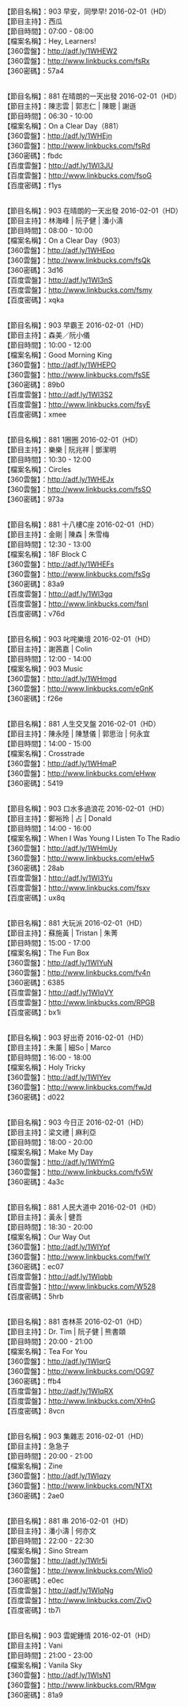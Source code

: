 <br>【節目名稱】：903 早安，同學早! 2016-02-01（HD）
<br>【節目主持】：西瓜
<br>【節目時間】：07:00 - 08:00
<br>【檔案名稱】：Hey, Learners!
<br>【360雲盤】：http://adf.ly/1WHEW2
<br>【360雲盤】：http://www.linkbucks.com/fsRx
<br>【360密碼】：57a4

<br>【節目名稱】：881 在晴朗的一天出發 2016-02-01（HD）
<br>【節目主持】：陳志雲 | 郭志仁 | 陳聰 | 謝遜
<br>【節目時間】：06:30 - 10:00
<br>【檔案名稱】：On a Clear Day（881）
<br>【360雲盤】：http://adf.ly/1WHEjn
<br>【360雲盤】：http://www.linkbucks.com/fsRd
<br>【360密碼】：fbdc
<br>【百度雲盤】：http://adf.ly/1WI3JU
<br>【百度雲盤】：http://www.linkbucks.com/fsoG
<br>【百度密碼】：f1ys

<br>【節目名稱】：903 在晴朗的一天出發 2016-02-01（HD）
<br>【節目主持】：林海峰 | 阮子健 | 潘小濤
<br>【節目時間】：08:00 - 10:00
<br>【檔案名稱】：On a Clear Day（903）
<br>【360雲盤】：http://adf.ly/1WHEpo
<br>【360雲盤】：http://www.linkbucks.com/fsQk
<br>【360密碼】：3d16
<br>【百度雲盤】：http://adf.ly/1WI3nS
<br>【百度雲盤】：http://www.linkbucks.com/fsmy
<br>【百度密碼】：xqka

<br>【節目名稱】：903 早霸王 2016-02-01（HD）
<br>【節目主持】：森美／阮小儀
<br>【節目時間】：10:00 - 12:00
<br>【檔案名稱】：Good Morning King
<br>【360雲盤】：http://adf.ly/1WHEPO
<br>【360雲盤】：http://www.linkbucks.com/fsSE
<br>【360密碼】：89b0
<br>【百度雲盤】：http://adf.ly/1WI3S2
<br>【百度雲盤】：http://www.linkbucks.com/fsyE
<br>【百度密碼】：xmee

<br>【節目名稱】：881 1圈圈 2016-02-01（HD）
<br>【節目主持】：樂樂 | 阮兆祥 | 鄧潔明
<br>【節目時間】：10:30 - 12:00
<br>【檔案名稱】：Circles
<br>【360雲盤】：http://adf.ly/1WHEJx
<br>【360雲盤】：http://www.linkbucks.com/fsSO
<br>【360密碼】：973a

<br>【節目名稱】：881 十八樓C座 2016-02-01（HD）
<br>【節目主持】：金剛 | 陳森 | 朱雪梅
<br>【節目時間】：12:30 - 13:00
<br>【檔案名稱】：18F Block C
<br>【360雲盤】：http://adf.ly/1WHEFs
<br>【360雲盤】：http://www.linkbucks.com/fsSg
<br>【360密碼】：83a9
<br>【百度雲盤】：http://adf.ly/1WI3gq
<br>【百度雲盤】：http://www.linkbucks.com/fsnI
<br>【百度密碼】：v76d

<br>【節目名稱】：903 叱咤樂壇 2016-02-01（HD）
<br>【節目主持】：謝茜嘉 | Colin
<br>【節目時間】：12:00 - 14:00
<br>【檔案名稱】：903 Music
<br>【360雲盤】：http://adf.ly/1WHmgd
<br>【360雲盤】：http://www.linkbucks.com/eGnK
<br>【360密碼】：f26e

<br>【節目名稱】：881 人生交叉盤 2016-02-01（HD）
<br>【節目主持】：陳永陸 | 陳慧儀 | 郭思治 | 何永宜
<br>【節目時間】：14:00 - 15:00
<br>【檔案名稱】：Crosstrade
<br>【360雲盤】：http://adf.ly/1WHmaP
<br>【360雲盤】：http://www.linkbucks.com/eHww
<br>【360密碼】：5419

<br>【節目名稱】：903 口水多過浪花 2016-02-01（HD）
<br>【節目主持】：鄭裕玲 | 占 | Donald
<br>【節目時間】：14:00 - 16:00
<br>【檔案名稱】：When I Was Young I Listen To The Radio
<br>【360雲盤】：http://adf.ly/1WHmUy
<br>【360雲盤】：http://www.linkbucks.com/eHw5
<br>【360密碼】：28ab
<br>【百度雲盤】：http://adf.ly/1WI3Yu
<br>【百度雲盤】：http://www.linkbucks.com/fsxv
<br>【百度密碼】：ux8q

<br>【節目名稱】：881 大玩派 2016-02-01（HD）
<br>【節目主持】：蘇施黃 | Tristan | 朱菁
<br>【節目時間】：15:00 - 17:00
<br>【檔案名稱】：The Fun Box
<br>【360雲盤】：http://adf.ly/1WIYuN
<br>【360雲盤】：http://www.linkbucks.com/fv4n
<br>【360密碼】：6385
<br>【百度雲盤】：http://adf.ly/1WIqVY
<br>【百度雲盤】：http://www.linkbucks.com/RPGB
<br>【百度密碼】：bx1i

<br>【節目名稱】：903 好出奇 2016-02-01（HD）
<br>【節目主持】：朱薰 | 細So | Marco
<br>【節目時間】：16:00 - 18:00
<br>【檔案名稱】：Holy Tricky
<br>【360雲盤】：http://adf.ly/1WIYev
<br>【360雲盤】：http://www.linkbucks.com/fwJd
<br>【360密碼】：d022

<br>【節目名稱】：903 今日正 2016-02-01（HD）
<br>【節目主持】：梁文禮 | 麻利亞
<br>【節目時間】：18:00 - 20:00
<br>【檔案名稱】：Make My Day
<br>【360雲盤】：http://adf.ly/1WIYmG
<br>【360雲盤】：http://www.linkbucks.com/fv5W
<br>【360密碼】：4a3c

<br>【節目名稱】：881 人民大道中 2016-02-01（HD）
<br>【節目主持】：黃永 | 健吾
<br>【節目時間】：18:30 - 20:00
<br>【檔案名稱】：Our Way Out
<br>【360雲盤】：http://adf.ly/1WIYpf
<br>【360雲盤】：http://www.linkbucks.com/fwIY
<br>【360密碼】：ec07
<br>【百度雲盤】：http://adf.ly/1WIqbb
<br>【百度雲盤】：http://www.linkbucks.com/W528
<br>【百度密碼】：5hrb

<br>【節目名稱】：881 杏林茶 2016-02-01（HD）
<br>【節目主持】：Dr. Tim | 阮子健 | 熊書頤
<br>【節目時間】：20:00 - 21:00
<br>【檔案名稱】：Tea For You
<br>【360雲盤】：http://adf.ly/1WIqrG
<br>【360雲盤】：http://www.linkbucks.com/OG97
<br>【360密碼】：ffb4
<br>【百度雲盤】：http://adf.ly/1WIqRX
<br>【百度雲盤】：http://www.linkbucks.com/XHnG
<br>【百度密碼】：8vcn

<br>【節目名稱】：903 集雜志 2016-02-01（HD）
<br>【節目主持】：急急子
<br>【節目時間】：20:00 - 21:00
<br>【檔案名稱】：Zine
<br>【360雲盤】：http://adf.ly/1WIqzy
<br>【360雲盤】：http://www.linkbucks.com/NTXt
<br>【360密碼】：2ae0

<br>【節目名稱】：881 串 2016-02-01（HD）
<br>【節目主持】：潘小濤 | 何亦文
<br>【節目時間】：22:00 - 22:30
<br>【檔案名稱】：Sino Stream
<br>【360雲盤】：http://adf.ly/1WIr5i
<br>【360雲盤】：http://www.linkbucks.com/Wio0
<br>【360密碼】：e0ec
<br>【百度雲盤】：http://adf.ly/1WIqNg
<br>【百度雲盤】：http://www.linkbucks.com/ZivO
<br>【百度密碼】：tb7i

<br>【節目名稱】：903 雲妮鍾情 2016-02-01（HD）
<br>【節目主持】：Vani
<br>【節目時間】：21:00 - 23:00
<br>【檔案名稱】：Vanila Sky
<br>【360雲盤】：http://adf.ly/1WIsN1
<br>【360雲盤】：http://www.linkbucks.com/RMgw
<br>【360密碼】：81a9
